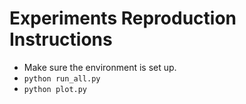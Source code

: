 # Experiments Reproduction Instructions

* Make sure the environment is set up.
* `python run_all.py`
* `python plot.py`
